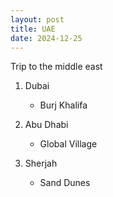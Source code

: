 ```yaml
---
layout: post
title: UAE
date: 2024-12-25
---
```


Trip to the middle east

1. Dubai
    - Burj Khalifa
    

2. Abu Dhabi
    - Global Village

3. Sherjah
    - Sand Dunes
